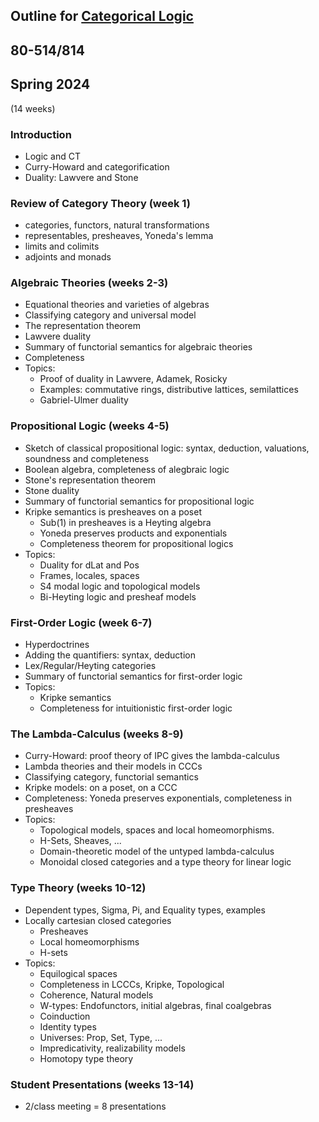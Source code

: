 ## Outline for [Categorical Logic](/catlog/)
## 80-514/814
## Spring 2024

(14 weeks) 

### Introduction
- Logic and CT
- Curry-Howard and categorification
- Duality: Lawvere and Stone
<!-- - Higher logic and Higher algebra
 -->

### Review of Category Theory (week 1)
- categories, functors, natural transformations
- representables, presheaves, Yoneda's lemma
- limits and colimits
- adjoints and monads
  
### Algebraic Theories (weeks 2-3)
- Equational theories and varieties of algebras
- Classifying category and universal model
- The representation theorem
- Lawvere duality
- Summary of functorial semantics for algebraic theories
- Completeness
- Topics: 
  	- Proof of duality in Lawvere, Adamek, Rosicky
  	- Examples: commutative rings, distributive lattices, semilattices
	- Gabriel-Ulmer duality

### Propositional Logic (weeks 4-5)
- Sketch of classical propositional logic: 
		syntax, deduction, valuations, soundness and completeness
- Boolean algebra, completeness of alegbraic logic
- Stone's representation theorem
- Stone duality
- Summary of functorial semantics for propositional logic
- Kripke semantics is presheaves on a poset
    - Sub(1) in presheaves is a Heyting algebra
   	- Yoneda preserves products and exponentials
   	- Completeness theorem for propositional logics
- Topics: 
    - Duality for dLat and Pos
    - Frames, locales, spaces
   	- S4 modal logic and topological models
    - Bi-Heyting logic and presheaf models
    
 ### First-Order Logic (week 6-7)
- Hyperdoctrines
- Adding the quantifiers: syntax, deduction
- Lex/Regular/Heyting categories
- Summary of functorial semantics for first-order logic
- Topics: 
    - Kripke semantics
    - Completeness for intuitionistic first-order logic

### The Lambda-Calculus (weeks 8-9)
- Curry-Howard: proof theory of IPC gives the lambda-calculus
- Lambda theories and their models in CCCs
- Classifying category, functorial semantics
- Kripke models: on a poset, on a CCC
- Completeness: Yoneda preserves exponentials, completeness in presheaves
- Topics: 
    - Topological models, spaces and local homeomorphisms.
    - H-Sets, Sheaves, ...
    - Domain-theoretic model of the untyped lambda-calculus
    - Monoidal closed categories and a type theory for linear logic
 
### Type Theory (weeks 10-12)
- Dependent types, Sigma, Pi, and Equality types, examples
- Locally cartesian closed categories
    - Presheaves
    - Local homeomorphisms
    - H-sets
- Topics: 
     - Equilogical spaces
     - Completeness in LCCCs, Kripke, Topological
     - Coherence, Natural models
     - W-types: Endofunctors, initial algebras, final coalgebras
     - Coinduction
     - Identity types
     - Universes: Prop, Set, Type, ...
     - Impredicativity, realizability models
     - Homotopy type theory
  
### Student Presentations (weeks 13-14)
- 2/class meeting = 8 presentations

